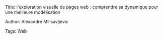 Title: l'exploration visuelle de pages web : comprendre sa dynamique pour une meilleure modélisation

Author: Alexandre Milisavljevic

Tags: Web
